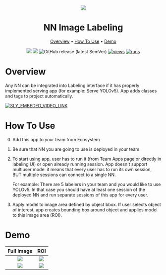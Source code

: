 <div align="center" markdown>
<img src="https://user-images.githubusercontent.com/106374579/187226641-dce1a180-66b8-45ad-840e-ab5e445ee342.png"/>

# NN Image Labeling

<p align="center">
  <a href="#Overview">Overview</a> •
  <a href="#How-To-Run">How To Use</a> •
  <a href="#Demo">Demo</a>
</p>


[![](https://img.shields.io/badge/supervisely-ecosystem-brightgreen)](https://ecosystem.supervise.ly/apps/supervisely-ecosystem/nn-image-labeling/annotation-tool)
[![](https://img.shields.io/badge/slack-chat-green.svg?logo=slack)](https://supervise.ly/slack)
![GitHub release (latest SemVer)](https://img.shields.io/github/v/release/supervisely-ecosystem/nn-image-labeling)
[![views](https://app.supervise.ly/img/badges/views/supervisely-ecosystem/nn-image-labeling/annotation-tool.png)](https://supervise.ly)
[![runs](https://app.supervise.ly/img/badges/runs/supervisely-ecosystem/nn-image-labeling/annotation-tool.png)](https://supervise.ly)

</div>

# Overview

Any NN can be integrated into Labeling interface if it has properly implemented serving app (for example: Serve YOLOv5). App adds classes and tags to project automatically.

<a data-key="sly-embeded-video-link" href="https://youtu.be/eWAvbmkm6JQ" data-video-code="eWAvbmkm6JQ">
    <img src="https://i.imgur.com/ODlVoBh.png" alt="SLY_EMBEDED_VIDEO_LINK"  style="max-width:100%;">
</a>

# How To Use

0. Add this app to your team from Ecosystem
1. Be sure that NN you are going to use is deployed in your team
2. To start using app, user has to run it (from Team Apps page or directly in labeling UI) or open already running session. App doesn't support multiuser mode: it means that every user has to run its own session, BUT multiple sessions can connect to a single NN. 
   
    For example: There are 5 labelers in your team and you would like to use YOLOv5. In that case you should have at least one session of the deployed NN and run separate sessions of this app for every user.
    
3. Apply model to image area defined by object bbox. If user selects object of interest, app creates bounding box around object and applies model to this image area (ROI).

# Demo

Full Image  |  ROI
:-------------------------:|:-----------------------------------:
<img src="https://github.com/supervisely-ecosystem/nn-image-labeling/releases/download/v1.0.0/det_full_image-min.gif"/>  |  <img src="https://github.com/supervisely-ecosystem/nn-image-labeling/releases/download/v1.0.0/det_obj_roi-min.gif"/>
<img src="https://github.com/supervisely-ecosystem/nn-image-labeling/releases/download/v1.0.0/seg_full_image-min.gif"/>  |  <img src="https://github.com/supervisely-ecosystem/nn-image-labeling/releases/download/v1.0.0/seg_obj_roi-min.gif"/>







